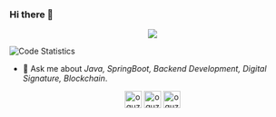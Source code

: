 ### Hi there 👋

<p align="center"><img align="center" src="https://profile-counter.glitch.me/{sharif2008}/count.svg" /></p>

<img src="https://github-readme-stats.vercel.app/api?username=sharif2008&count_private=true&show_icons=true&theme=yeblu" alt="Code Statistics">

- 💬 Ask me about *Java, SpringBoot, Backend Development, Digital Signature, Blockchain*.

<p align="center">
<a href="https://www.linkedin.com/in/sharif2008/" target="blank"><img align="center" src="https://cdn.jsdelivr.net/npm/simple-icons@3.0.1/icons/linkedin.svg" alt="oguzhankarahan" height="30" width="30" /></a>
<a href="https://stackoverflow.com/users/1540689/sharif2008" target="blank"><img align="center" src="https://cdn.jsdelivr.net/npm/simple-icons@3.0.1/icons/stackoverflow.svg" alt="oguzhankarahan" height="30" width="30" /></a>
<a href="https://medium.com/@sharif2008" target="blank"><img align="center" src="https://cdn.jsdelivr.net/npm/simple-icons@3.13.0/icons/medium.svg" alt="oguzhankarahan" height="30" width="30" /></a>

</p>
<!--
**sharif2008/sharif2008** is a ✨ _special_ ✨ repository because its `README.md` (this file) appears on your GitHub profile.

Here are some ideas to get you started:

- 🔭 I’m currently working on ...
- 🌱 I’m currently learning ...
- 👯 I’m looking to collaborate on ...
- 🤔 I’m looking for help with ...
- 💬 Ask me about ...
- 📫 How to reach me: ...
- 😄 Pronouns: ...
- ⚡ Fun fact: ...
-->
